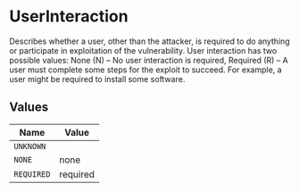 # UserInteraction

Describes whether a user, other than the attacker, is required to do anything or participate in exploitation of the vulnerability. User interaction has two possible values: None (N) – No user interaction is required, Required (R) – A user must complete some steps for the exploit to succeed. For example, a user might be required to install some software.


## Values

| Name       | Value      |
| ---------- | ---------- |
| `UNKNOWN`  |            |
| `NONE`     | none       |
| `REQUIRED` | required   |